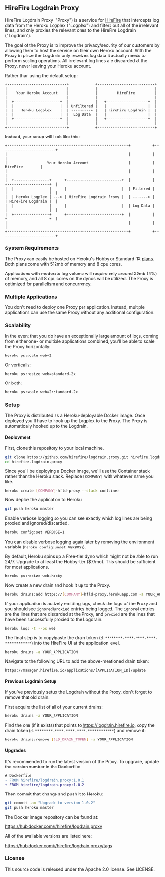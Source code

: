## HireFire Logdrain Proxy

HireFire Logdrain Proxy ("Proxy") is a service for [HireFire] that intercepts
log data from the Heroku Logplex ("Logplex") and filters out all of the
irrelevant lines, and only proxies the relevant ones to the HireFire Logdrain
("Logdrain").

The goal of the Proxy is to improve the privacy/security of our customers by
allowing them to host the service on their own Heroku account. With the Proxy in
place the Logdrain only receives log data it actually needs to perform scaling
operations. All irrelevant log lines are discarded at the Proxy, never leaving
your Heroku account.

Rather than using the default setup:

```text
+---------------------------+            +--------------------------+
|                           |            |                          |
|    Your Heroku Account    |            |         HireFire         |
|                           |            |                          |
|  +---------------------+  |            |   +-------------------+  |
|  |                     |  | Unfiltered |   |                   |  |
|  |   Heroku Logplex    |  | ---------> |   | HireFire Logdrain |  |
|  |                     |  |  Log Data  |   |                   |  |
|  +---------------------+  |            |   +-------------------+  |
|                           |            |                          |
+---------------------------+            +--------------------------+
```

Instead, your setup will look like this:

```text
+-------------------------------------------------------+          +-------------------------+
|                                                       |          |                         |
|                  Your Heroku Account                  |          |         HireFire        |
|                                                       |          |                         |
|  +----------------+      +-------------------------+  |          |  +-------------------+  |
|  |                |      |                         |  | Filtered |  |                   |  |
|  | Heroku Logplex | ---> | HireFire Logdrain Proxy |  | -------> |  | HireFire Logdrain |  |
|  |                |      |                         |  | Log Data |  |                   |  |
|  +----------------+      +-------------------------+  |          |  +-------------------+  |
|                                                       |          |                         |
+-------------------------------------------------------+          +-------------------------+
```


### System Requirements

The Proxy can easily be hosted on Heroku's Hobby or Standard-1X [plans]. Both
plans come with 512mb of memory and 8 cpu cores.

Applications with moderate log volume will require only around 20mb (4%) of
memory, and all 8 cpu cores on the dynos will be utilized. The Proxy is
optimized for parallelism and concurrency.


### Multiple Applications

You don't need to deploy one Proxy per application. Instead, multiple
applications can use the same Proxy without any additional configuration.


### Scalability

In the event that you do have an exceptionally large amount of logs, coming from
either one- or multiple applications combined, you'll be able to scale the Proxy
horizontally:

``` sh
heroku ps:scale web=2
```

Or vertically:

```sh
heroku ps:resize web=standard-2x
```

Or both:

``` sh
heroku ps:scale web=2:standard-2x
```


### Setup

The Proxy is distributed as a Heroku-deployable Docker image. Once deployed
you'll have to hook up the Logplex to the Proxy. The Proxy is automatically
hooked up to the Logdrain.


#### Deployment

First, clone this repository to your local machine.

```sh
git clone https://github.com/hirefire/logdrain.proxy.git hirefire.logdrain.proxy
cd hirefire.logdrain.proxy
```

Since you'll be deploying a Docker image, we'll use the Container stack rather
than the Heroku stack. Replace `[COMPANY]` with whatever name you like.

``` sh
heroku create [COMPANY]-hfld-proxy --stack container
```

Now deploy the application to Heroku.

``` sh
git push heroku master
```

Enable verbose logging so you can see exactly which log lines are being proxied
and ignored/discarded.

``` sh
heroku config:set VERBOSE=1
```

You can disable verbose logging again later by removing the environment variable
(`heroku config:unset VERBOSE`).

By default, Heroku spins up a Free-tier dyno which might not be able to run
24/7. Upgrade to at least the Hobby-tier ($7/mo). This should be sufficient for
most applications.

``` sh
heroku ps:resize web=hobby
```

Now create a new drain and hook it up to the Proxy.

``` sh
heroku drains:add https://[COMPANY]-hfld-proxy.herokuapp.com -a YOUR_APPLICATION
```

If your application is actively emitting logs, check the logs of the Proxy and
you should see `ignored`/`proxied` entries being logged. The `ignored` entries
are the lines that are discarded at the Proxy, and `proxied` are the lines that
have been successfully proxied to the Logdrain.

``` sh
heroku logs -t --ps web
```

The final step is to copy/paste the drain token
(`d.********-****-****-****-************`) into the HireFire UI at the
application level.

```sh
heroku drains -a YOUR_APPLICATION
```

Navigate to the following URL to add the above-mentioned drain token:

``` text
https://manager.hirefire.io/applications/[APPLICATION_ID]/update
```


#### Previous Logdrain Setup

If you've previously setup the Logdrain without the Proxy, don't forget to
remove that old drain.

First acquire the list of all of your current drains:

``` sh
heroku drains -a YOUR_APPLICATION
```

Find the one (if it exists) that points to https://logdrain.hirefire.io, copy
the drain token (`d.********-****-****-****-************`) and remove it:

``` sh
heroku drains:remove [OLD_DRAIN_TOKEN] -a YOUR_APPLICATION
```


#### Upgrades

It's recommended to run the latest version of the Proxy. To upgrade, update the
version number in the Dockerfile:

```diff
# Dockerfile
- FROM hirefire/logdrain.proxy:1.0.1
+ FROM hirefire/logdrain.proxy:1.0.2
```

Then commit that change and push it to Heroku:

``` sh
git commit -am "Upgrade to version 1.0.2"
git push heroku master
```

The Docker image repository can be found at:

https://hub.docker.com/r/hirefire/logdrain.proxy

All of the available versions are listed here:

https://hub.docker.com/r/hirefire/logdrain.proxy/tags


### License

This source code is released under the Apache 2.0 license. See LICENSE.

[HireFire]: https://www.hirefire.io
[plans]: https://www.heroku.com/pricing
